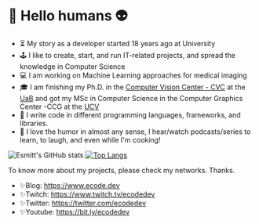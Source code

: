 # 🖖 Hello humans 👽

- ⏳ My story as a developer started 18 years ago at University
- 🕹️ I like to create, start, and run IT-related projects, and spread the knowledge in Computer Science
- 💻 I am working on Machine Learning approaches for medical imaging
- 🎓 I am finishing my Ph.D. in the [Computer Vision Center - CVC](http://www.cvc.uab.es) at the [UaB](http://www.cvc.uab.es/) and got my MSc in Computer Science in the Computer Graphics Center -CCG at the [UCV](http://www.ucv.ve)
- 📝 I write code in different programming languages, frameworks, and libraries. 
- 🤡 I love the humor in almost any sense, I hear/watch podcasts/series to learn, to laugh, and even while I'm cooking! 

![Esmitt's GitHub stats](https://github-readme-stats.vercel.app/api?username=esmitt&hide=contribs,prs&theme=buefy&show_icons=true) [![Top Langs](https://github-readme-stats.vercel.app/api/top-langs/?username=esmitt&layout=compact&theme=buefy)](#)

<p>To know more about my projects, please check my networks. Thanks.</p>

- ✨Blog: https://www.ecode.dev
- ✨Twitch: https://www.twitch.tv/ecodedev
- ✨Twitter: https://twitter.com/ecodedev
- ✨Youtube: https://bit.ly/ecodedev
